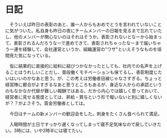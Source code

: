 # 日記

　そういえば昨日の表彰のあと、誰一人からもおめでとうを言われていないことに気がついた。私自身も昨日の夜にチームメンバーの日報を見るまで忘れていたし、他のメンバーが関心ないのはそれはそうか。表彰されないとなーから始まって、表彰されるんだろうなーで進めてきて、表彰されちゃったなーまで届いちゃう一連を経験して、会社運営というか、組織運営の"ワザ"といえそうなものを垣間見た気になっている。

　仮に結果的に直接的に給料に結びつかなかったとしても、社内での名声を上げることはうれしいことだし、普段働くモチベーションも保てるし、表彰制度じたいはいいのかなあと思う。が、この考えは労働者目線じゃなさすぎる。ちょっと経営陣に都合がよすぎるなあと思うところもあるが、身近な人からの承認というのもなかなか代替が難しい報酬ではある。だから内心では嬉しく思っておいて、経営者に見せる態度としては、昇給・賞与という形で報いないと別に嬉しくないが？？がよさそう。賃金労働者としては。

　今日はチームの新メンバーの歓迎会をした。刺身をたくさん食べられて満足。

　入眠時間が土日ですっかり遅くなってしまって寝不足気味なので戻していきたい。3時には、いや2時半には寝てたい。
